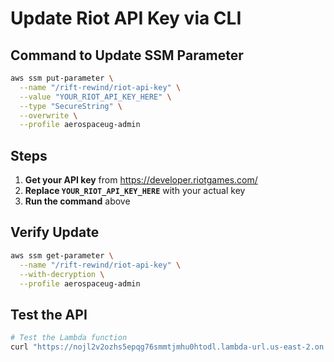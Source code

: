 # Update Riot API Key via CLI

## Command to Update SSM Parameter

```bash
aws ssm put-parameter \
  --name "/rift-rewind/riot-api-key" \
  --value "YOUR_RIOT_API_KEY_HERE" \
  --type "SecureString" \
  --overwrite \
  --profile aerospaceug-admin
```

## Steps

1. **Get your API key** from https://developer.riotgames.com/
2. **Replace `YOUR_RIOT_API_KEY_HERE`** with your actual key
3. **Run the command** above

## Verify Update

```bash
aws ssm get-parameter \
  --name "/rift-rewind/riot-api-key" \
  --with-decryption \
  --profile aerospaceug-admin
```

## Test the API

```bash
# Test the Lambda function
curl "https://nojl2v2ozhs5epqg76smmtjmhu0htodl.lambda-url.us-east-2.on.aws/?summoner=Doublelift"
```